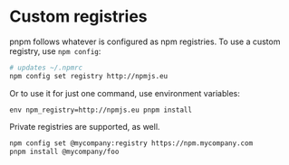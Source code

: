 # Custom registries

pnpm follows whatever is configured as npm registries. To use a custom registry, use `npm config`:

```sh
# updates ~/.npmrc
npm config set registry http://npmjs.eu
```

Or to use it for just one command, use environment variables:

```
env npm_registry=http://npmjs.eu pnpm install
```

Private registries are supported, as well.

```sh
npm config set @mycompany:registry https://npm.mycompany.com
pnpm install @mycompany/foo
```

